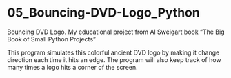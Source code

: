 # 05_Bouncing-DVD-Logo_Python
Bouncing DVD Logo. My educational project from Al Sweigart book “The Big Book of Small Python Projects”  

This program simulates this colorful ancient DVD logo by making it change direction each time it hits an edge. 
The program will also keep track of how many times a logo hits a corner of the screen.
